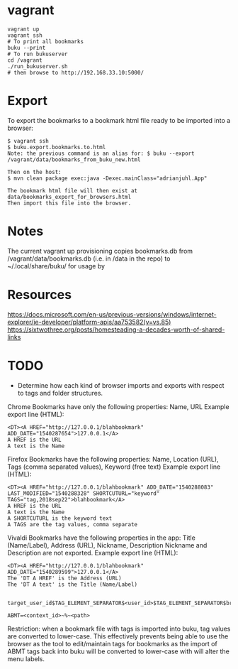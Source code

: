 
# vagrant

    vagrant up
    vagrant ssh
    # To print all bookmarks
    buku --print
    # To run bukuserver
    cd /vagrant
    ./run_bukuserver.sh
    # then browse to http://192.168.33.10:5000/


# Export

To export the bookmarks to a bookmark html file ready to be imported into a browser:

    $ vagrant ssh
    $ buku.export.bookmarks.to.html
    Note: the previous command is an alias for: $ buku --export /vagrant/data/bookmarks_from_buku_new.html
    
    Then on the host:
    $ mvn clean package exec:java -Dexec.mainClass="adrianjuhl.App"
    
    The bookmark html file will then exist at data/bookmarks_export_for_browsers.html
    Then import this file into the browser.

# Notes

The current vagrant up provisioning copies bookmarks.db from /vagrant/data/bookmarks.db (i.e. in /data in the repo) to ~/.local/share/buku/ for usage by 

# Resources

https://docs.microsoft.com/en-us/previous-versions/windows/internet-explorer/ie-developer/platform-apis/aa753582(v=vs.85)
https://sixtwothree.org/posts/homesteading-a-decades-worth-of-shared-links

# TODO
* Determine how each kind of browser imports and exports with respect to tags and folder structures.

Chrome
Bookmarks have only the following properties: Name, URL
Example export line (HTML):

    <DT><A HREF="http://127.0.0.1/blahbookmark" ADD_DATE="1540287654">127.0.0.1</A>
    A HREF is the URL
    A text is the Name

Firefox
Bookmarks have the following properties: Name, Location (URL), Tags (comma separated values), Keyword (free text)
Example export line (HTML):

    <DT><A HREF="http://127.0.0.1/blahbookmark" ADD_DATE="1540288083" LAST_MODIFIED="1540288328" SHORTCUTURL="keyword" TAGS="tag,2018sep22">blahbookmark</A>
    A HREF is the URL
    A text is the Name
    A SHORTCUTURL is the keyword text
    A TAGS are the tag values, comma separate

Vivaldi
Bookmarks have the following properties in the app: Title (Name/Label), Address (URL), Nickname, Description
Nickname and Description are not exported.
Example export line (HTML):

    <DT><A HREF="http://127.0.0.1/blahbookmark" ADD_DATE="1540289599">127.0.0.1</A>
    The 'DT A HREF' is the Address (URL)
    The 'DT A text' is the Title (Name/Label)


    target_user_id$TAG_ELEMENT_SEPARATOR$<user_id>$TAG_ELEMENT_SEPARATOR$browser_bookmark_menu_path$TAG_ELEMENT_SEPARATOR$<path>

    ABMT=<context_id>~%~<path>


Restriction: when a bookmark file with tags is imported into buku, tag values are converted to lower-case. This effectively prevents being able to use the browser as the tool to edit/maintain tags for bookmarks as the import of ABMT tags back into buku will be converted to lower-case with will alter the menu labels.

